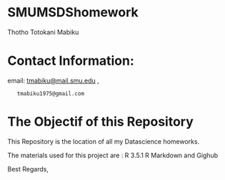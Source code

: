 # SMUMSDShomework

Thotho Totokani Mabiku

# Contact Information:

email: tmabiku@mail.smu.edu ,

       tmabiku1975@gmail.com
 
 # The Objectif of this Repository
 
 This Repository is the location of all my Datascience homeworks.
 
 The materials used for this project are :
 R 3.5.1 
 R Markdown 
 and Gighub 
 
 
 Best Regards,
 

